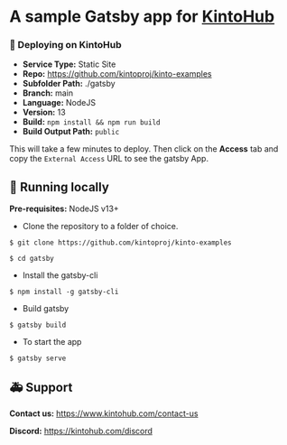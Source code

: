 # A sample Gatsby app for [KintoHub](https://kintohub.com)

### :rocket: Deploying on KintoHub

- **Service Type:** Static Site
- **Repo:** https://github.com/kintoproj/kinto-examples
- **Subfolder Path:** ./gatsby
- **Branch:** main
- **Language:** NodeJS
- **Version:** 13
- **Build:** `npm install && npm run build`
- **Build Output Path:** `public`

This will take a few minutes to deploy. Then click on the **Access** tab and copy the `External Access` URL to see the gatsby App.

## :hammer: Running locally

**Pre-requisites:** NodeJS v13+

- Clone the repository to a folder of choice.

```
$ git clone https://github.com/kintoproj/kinto-examples

$ cd gatsby
```

- Install the gatsby-cli 

```
$ npm install -g gatsby-cli
```

- Build gatsby

```
$ gatsby build
```

- To start the app

```
$ gatsby serve
```


## :ambulance: Support

**Contact us:** https://www.kintohub.com/contact-us

**Discord:** https://kintohub.com/discord